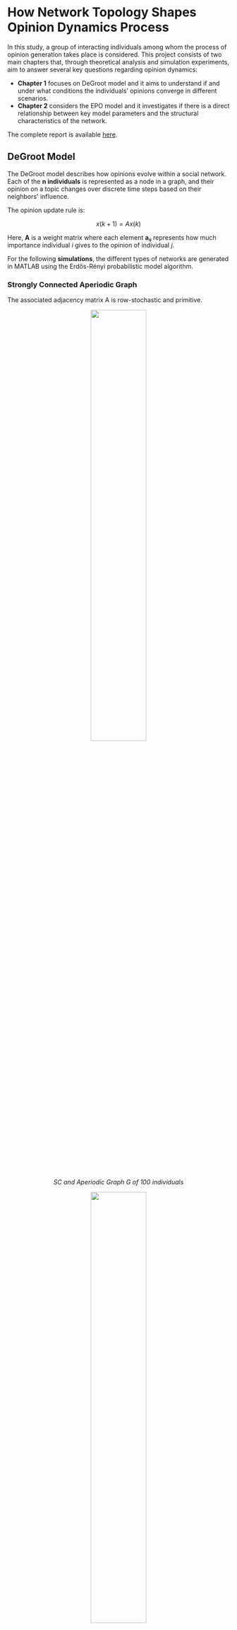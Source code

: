 # How Network Topology Shapes Opinion Dynamics Process
In this study, a group of interacting individuals among whom the process of opinion generation takes place is considered. This project consists of two main chapters that, through theoretical analysis and simulation experiments, aim to answer several key questions regarding opinion dynamics:
- **Chapter 1** focuses on DeGroot model and it aims to understand if and under what conditions the individuals’ opinions converge in different scenarios. 
- **Chapter 2** considers the EPO model and it investigates if there is a direct relationship between key model parameters and the structural characteristics of the network.

The complete report is available [here](./Project_CCNS_Romano.pdf).

## DeGroot Model

The DeGroot model describes how opinions evolve within a social network. Each of the **n individuals** is represented as a node in a graph, and their opinion on a topic changes over discrete time steps based on their neighbors' influence.

The opinion update rule is:

```math
x(k+1) = A x(k)
```
Here, **A** is a weight matrix where each element **aᵢⱼ** represents how much importance individual *i* gives to the opinion of individual *j*.

For the following **simulations**, the different types of networks are generated in MATLAB
using the Erdős-Rényi probabilistic model algorithm.

### Strongly Connected Aperiodic Graph
The associated adjacency matrix A is row-stochastic and primitive.
<div align="center">
  <img src="./media/net_100.jpg" width="50%">
  <p><em>SC and Aperiodic Graph G of 100 individuals</em></p>
</div>
<div align="center">
  <img src="./media/cons_100_degroot.jpg" width="50%">
  <p><em>DeGroot Model - Opinion dynamics in a SC and Aperiodic Graph G of 100 individuals</em></p>
</div>

### Strongly Connected Aperiodic Graph
The associated adjacency matrix A is doubly-stochastic and primitive.
<div align="center">
  <img src="./media/cons_100_degroot_doubly_2.jpg" width="50%">
  <p><em>DeGroot Model - Opinion dynamics with a Doubly Stochastic A</em></p>
</div>

### Non-Strongly Connected Graph with One Destination
The graph describing this situation is a Non-Strongly Connected graph, characterized by a single destination.
<div align="center">
  <img src="./media/net_110_nsc.jpg" width="50%">
  <p><em>Connected Components of G</em></p>
</div>
<div align="center">
  <img src="./media/cons_100_degroot_nsc.jpg" width="50%">
  <p><em>DeGroot Model - Opinion dynamics with N-SC graph</em></p>
</div>

### Non-Strongly Connected Graph with Multiple Destinations
The graph describing this situation is a Non-Strongly Connected graph with two
aperiodic destinations. The source is more connected to one destination than to the other.

<div align="center">
  <img src="./media/net_nsc_multiple_sinks_prova2a.jpg" width="50%">
  <p><em>Non-SC Graph with Multiple Destinations: Source is more connected with
Destination1</em></p>
</div>
<div align="center">
  <img src="./media/cons_degroot_nsc_multiple_sinks_prova2a.jpg" width="50%">
  <p><em>DeGroot Model - Opinion dynamics with N-SC graph with Multiple Destinations:
Source is more connected with Destination1</em></p>
</div>

## EPO Model
The mathematical formulation of the **EPO (Expressed and Private Opinion)** model is a refinement of the Friedkin-Johnsen model. In this framework, each individual *i* at time step *k* holds both a **private opinion** *xᵢ(k)* and an **expressed opinion** *x̂ᵢ(k)*.
Considering a population of *n* individuals, the evolution of private and expressed opinions is governed by the following equations:
```math
xᵢ(k + 1) = λᵢ \left[ aᵢᵢ xᵢ(k) + \sum_{j ≠ i} aᵢⱼ \hat{x}_ⱼ(k) \right] + (1 − λᵢ) xᵢ(0)
```
```math
\hat{x}_ᵢ(k) = \phiᵢ xᵢ(k) + (1 − \phiᵢ) \hat{x}_{avg}(k − 1)
```
where:
- **A** is a non-negative, row-stochastic matrix representing the influence weights.
- **λᵢ** represents individual *i*’s susceptibility to influence.
- **ϕᵢ** denotes individual *i*’s resistance to group pressure.
- **x̂_avg(k − 1)** is the average of all expressed opinions at the previous time step, also known as the **public opinion**.
In this context, a linear relationship between the parameters λ and ϕ and key features of the network topology can be established—specifically, the **clustering coefficient** and the **closeness centrality** of each node in the network:
```math
λᵢ = a · cᵢ + b
```
```math
ϕᵢ = 1 − (u · centralityᵢ + v)
```
In the following sections, EPO model simulations will explore how different network topologies impact the dynamics of private and expressed opinions

### All-to-All Network
For the initial test, an All-to-All network is considered, where each node is connected to every other node. 
<div align="center">
  <img src="./media/net_all_to_all.jpg" width="50%">
  <p><em>All-to-All Network</em></p>
</div>
<div align="center">
  <img src="./media/cons_epo_All_to_All_2.jpg" width="50%">
  <p><em>EPO Model - All-to-All Network</em></p>
</div>

### Star Network
Another test can be conducted on a Star network topology, where all nodes are connected to a central node. 
<div align="center">
  <img src="./media/net_star.jpg" width="50%">
  <p><em>Star Network</em></p>
</div>
<div align="center">
  <img src="./media/cons_epo_Star.jpg" width="50%">
  <p><em>EPO Model - Star Network</em></p>
</div>

### k-Nearest Neighbours Network
Another experiment can be conducted on a k-Nearest Neighbors network, where each node is connected exclusively to its 6 closest neighbors.
<div align="center">
  <img src="./media/net_nearest_neigh_6.jpg" width="50%">
  <p><em>6 Nearest Neighbours Network</em></p>
</div>
<div align="center">
  <img src="./media/cons_epo_nearest_neigh_6.jpg" width="50%">
  <p><em>EPO Model - 6 Nearest Neighbours Network</em></p>
</div>

### Small World Network
Another experiment can be conducted on a Small-World network.
<div align="center">
  <img src="./media/net_Watts_3.jpg" width="50%">
  <p><em>Small World Network</em></p>
</div>
<div align="center">
  <img src="./media/cons_epo_Watts_evidenzia.jpg" width="50%">
  <p><em>EPO Model - Small World Network</em></p>
</div>

### Scale Free Network
Another experiment can be conducted using the Barabási-Albert (BA) model, which is designed
to generate Scale-Free networks characterized by a power-law degree distribution.
<div align="center">
  <img src="./media/net_Scalef.jpg" width="50%">
  <p><em>Scale Free Network</em></p>
</div>
<div align="center">
  <img src="./media/cons_epo_Scalef_2.jpg" width="50%">
  <p><em>EPO Model - Scale Free Network</em></p>
</div>
